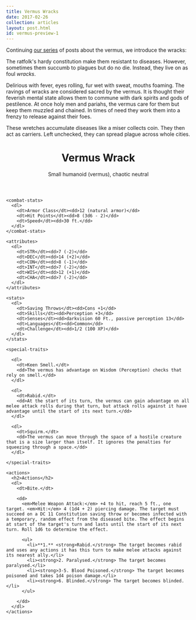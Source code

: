 ```yaml
---
title: Vermus Wracks
date: 2017-02-26
collection: articles
layout: post.html
id: vermus-preview-1
---
```

<p>Continuing <a href="/vermus-preview-1.html">our series</a> of posts about the vermus, we introduce the wracks:</p>

<p>The ratfolk's hardy constitution make them resistant to diseases. However, sometimes them succumb to plagues but do no die. Instead, they live on as foul <em>wracks</em>.</p>

<p>Delirious with fever, eyes rolling, fur wet with sweat, mouths foaming. The ravings of wracks are considered sacred by the vermus. It is thought their feverish mental state allows them to commune with dark spirits and gods of pestilence. At once holy men and pariahs, the vermus care for them but keep them muzzled and chained. In times of need they work them into a frenzy to release against their foes.</p>

<p>These wretches accumulate diseases like a miser collects coin. They then act as carriers. Left unchecked, they can spread plague across whole cities.</p>

<div>

  <dnd-stat-block id="vermus-wrack" str="7" dex="14" con="8" int="7" wis="12" cha="7">
    <header>
      <h1>Vermus Wrack</h1>
      <p>Small humanoid (vermus), chaotic neutral</p>
    </header>

    <combat-stats>
      <dl>
        <dt>Armor Class</dt><dd>12 (natural armor)</dd>
        <dt>Hit Points</dt><dd>8 (3d6 - 2)</dd>
        <dt>Speed</dt><dd>30 ft.</dd>
      </dl>
    </combat-stats>

    <attributes>
      <dl>
        <dt>STR</dt><dd>7 (-2)</dd>
        <dt>DEC</dt><dd>14 (+2)</dd>
        <dt>CON</dt><dd>8 (-1)</dd>
        <dt>INT</dt><dd>7 (-2)</dd>
        <dt>WIS</dt><dd>12 (+1)</dd>
        <dt>CHA</dt><dd>7 (-2)</dd>
      </dl>
    </attributes>

    <stats>
      <dl>
        <dt>Saving Throws</dt><dd>Cons +1</dd>
        <dt>Skills</dt><dd>Perception +3</dd>
        <dt>Senses</dt><dd>darkvision 60 Ft., passive perception 13</dd>
        <dt>Languages</dt><dd>Common</dd>
        <dt>Challenge</dt><dd>1/2 (100 XP)</dd>
      </dl>
    </stats>

    <special-traits>

      <dl>
        <dt>Keen Smell.</dt>
        <dd>The vermus has advantage on Wisdom (Perception) checks that rely on smell.</dd>
      </dl>

      <dl>
        <dt>Rabid.</dt>
        <dd>At the start of its turn, the vermus can gain advantage on all melee attack rolls during that turn, but attack rolls against it have advantage until the start of its next turn.</dd>
      </dl>

      <dl>
        <dt>Squirm.</dt>
        <dd>The vermus can move through the space of a hostile creature that is a size larger than itself. It ignores the penalties for squeezing through a space.</dd>
      </dl>

    </special-traits>

    <actions>
      <h2>Actions</h2>
      <dl>
        <dt>Bite.</dt>

        <dd>
          <em>Melee Weapon Attack:</em> +4 to hit, reach 5 ft., one target. <em>Hit:</em> 4 (1d4 + 2) piercing damage. The target must succeed on a DC 11 Constitution saving throw or becomes infected with a temporary, random effect from the diseased bite. The effect begins at start of the target's turn and lasts until the start of its next turn. Roll 1d6 to determine the effect.

          <ul>
            <li>**1.** <strong>Rabid.</strong> The target becomes rabid and uses any actions it has this turn to make melee attacks against its nearest ally.</li>
            <li><strong>2. Paralysed.</strong> The target becomes paralysed.</li> 
            <li><strong>3-5. Blood Poisoned.</strong> The target becomes poisoned and takes 1d4 poison damage.</li>
            <li><strong>6. Blinded.</strong> The target becomes blinded.</li>
          </ul>

        </dd>
      </dl>
    </actions>

  </dnd-stat-block>

</div>
